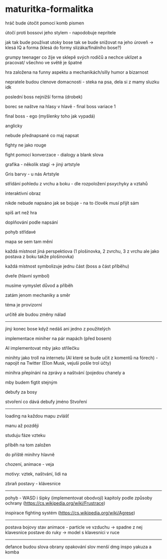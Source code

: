 # maturitka-formalitka

hráč bude útočit pomocí komb pismen 

útočí proti bossovi jeho stylem - napodobuje nepritele

jak tak bude používat utoky bose tak se bude snižovat na jeho úroveň -> klesá IQ a forma (klesá do formy slizáka/finálního bose?)

grumpy teenager co žije ve sklepě svých rodičů a nechce uklízet a pracovat/ všechno ve světě je špatné

hra založena na funny aspektu a mechanikách/silly humor a bizarnost

nepratele budou clenove domacnosti - steka na psa, dela si z mamy sluzku idk

poslední boss nejnižší forma (drobek) 

borec se naštve na hlasy v hlavě - final boss variace 1

final boss - ego (myšlenky toho jak vypadá)

anglicky

nebude přednapsané co maj napsat

fighty ne jako rouge 

fight pomocí konverzace - dialogy a blank slova

grafika - několik stagí -> jiný artstyle

Gris barvy - u nás Artstyle

střídání pohledu z vrchu a boku - dle rozpoložení psxychyky a vztahů

interaktivní obraz

nikde nebude napsáno jak se bojuje - na to člověk musí přijít sám

spíš art než hra

doplňování podle napsání

pohyb střídavé

mapa se sem tam mění

každá místnost jiná perspektiova (1 plošinovka, 2 zvrchu, 3 z vrchu ale jako postava z boku takže plošinovka)

 každá místnost symbolizuje jednu část (boss a část příběhu)
 
dveře (hlavní symbol)

musíme vymyslet důvod a příběh

zatám jenom mechaniky a směr

téma je provizorní

určitě ale budou změny nálad

----------------------------------------

jiný konec bose když nedáš ani jedno z použitelých 

implementace miniher na pár mapách (před bosem)

AI implementovat mby jako střílečku

minihty jako troll na internetu (AI které se bude učit z komentů na fórech) - napojit na Twitter (Elon Musk, vejuši pošle trol účty)

minihra přepínání na zprávy a naštvání (pojedou chanely a 

mby budem figtit stejným 

debufy za bosy 

stvoření co dává debufy jméno Stvoření

------------------------------

loading na každou mapu zvlášť

manu až později

studuju fáze vzteku

příběh na tom založen

do příště minihry hlavně

chození, animace - veja

motivy: vztek, naštvání, lidi na 

zbraň postavy - klávesnice

---------------------------

pohyb - WASD i šipky (implementovat obodvojí)
kapitoly podle způsoby ochrany (https://cs.wikipedia.org/wiki/Frustrace)

inspirace fighting systém (https://cs.wikipedia.org/wiki/Agrese)

------------------------

postava bojovy stav animace - particle ve vzduchu -> spadne z nej klavesnice postave do ruky -> model s klavesnici v ruce

------

defance budou slova obrany
opakování slov menší dmg
inspo yakuza a komba

